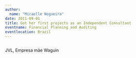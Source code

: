 ```yaml
---
author:
  name: "Micaelle Nogueira"
date: 2011-09-01
title: Got her first projects as an Independent Consultant
eventname: Financial Planning and Auditing
eventlocation: Brazil
---
```


## 

JVL, Empresa mãe Waguin